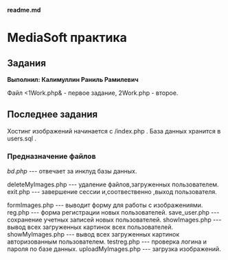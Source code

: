 **readme.md**


# MediaSoft практика
## Задания


**Выполнил: Калимуллин Раниль Рамилевич**

Файл &lt;1Work.php&amp; - первое задание, 2Work.php - второе.


## Последнее задания

Хостинг изображений начинается с /index.php . База данных хранится  в users.sql .


### Предназначение файлов

$bd.php$ --- отвечает за инклуд базы данных.

deleteMyImages.php --- удаление файлов,загруженных пользователем.
exit.php --- завершение сессии и,соотвественно ,выход пользователя.

formImages.php --- выводит форму для работы с изображениями. 
reg.php --- форма  регистрации новых пользователей.
save_user.php --- сохранение учетных записей новых пользователей.
showImages.php --- вывод всех загруженных картинок всех пользователей. 
showMyImages.php --- вывод всех  загруженных картинок авторизованным пользователем.
testreg.php --- проверка логина и пароля по базе данных.
uploadMyImages.php --- загрузка изображений.
